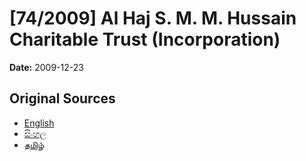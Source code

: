 # [74/2009] Al Haj S. M. M. Hussain Charitable Trust (Incorporation)

**Date:** 2009-12-23

## Original Sources

- [English](https://documents.gov.lk/view/acts/2009/12/74-2009_E.pdf)
- [සිංහල](https://documents.gov.lk/view/acts/2009/12/74-2009_S.pdf)
- [தமிழ்](https://documents.gov.lk/view/acts/2009/12/74-2009_T.pdf)
